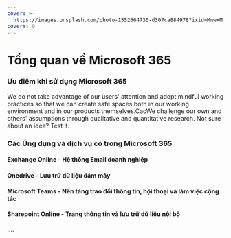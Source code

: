 ```yaml
---
cover: >-
  https://images.unsplash.com/photo-1552664730-d307ca884978?ixid=MnwxMjA3fDB8MHxwaG90by1wYWdlfHx8fGVufDB8fHx8&ixlib=rb-1.2.1&auto=format&fit=crop&w=2970&q=80
coverY: 0
---
```


# Tổng quan về Microsoft 365

### Ưu điểm khi sử dụng Microsoft 365

We do not take advantage of our users' attention and adopt mindful working practices so that we can create safe spaces both in our working environment and in our products themselves.CacWe challenge our own and others' assumptions through qualitative and quantitative research. Not sure about an idea? Test it.

### Các Ứng dụng và dịch vụ có trong Microsoft 365

#### Exchange Online - Hệ thống Email doanh nghiệp

#### Onedrive - Lưu trữ dữ liệu đám mây

#### Microsoft Teams - Nền tảng trao đổi thông tin, hội thoại và làm việc cộng tác

#### Sharepoint Online - Trang thông tin và lưu trữ dữ liệu nội bộ

....



